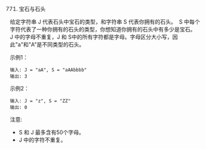 771. 宝石与石头

给定字符串 J 代表石头中宝石的类型，和字符串 S 代表你拥有的石头。 
S 中每个字符代表了一种你拥有的石头的类型，你想知道你拥有的石头中有多少是宝石。
J 中的字母不重复，J 和 S中的所有字符都是字母。字母区分大小写，因此"a"和"A"是不同类型的石头。

示例1：
```
输入: J = "aA", S = "aAAbbbb"
输出: 3
```

示例2：
```
输入: J = "z", S = "ZZ"
输出: 0
```

注意:
- S 和 J 最多含有50个字母。
- J 中的字符不重复。